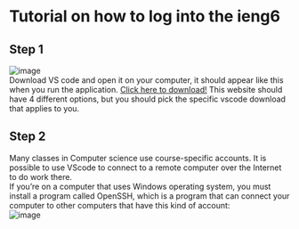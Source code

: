 # Tutorial on how to log into the ieng6
## Step 1
![image](https://user-images.githubusercontent.com/56976660/149557528-83f9b43b-5cb6-4b86-8669-5543a20a3bf3.png)\
Download VS code and open it on your computer, it should appear like this when you run the application. [Click here to download!](https://code.visualstudio.com/download) This website should have 4 different options, but you should pick the specific vscode download that applies to you.
## Step 2
Many classes in Computer science use course-specific accounts. It is possible to use VScode to connect to a remote computer over the Internet to do work there.
\
If you’re on a computer that uses Windows operating system, you must install a program called OpenSSH, which is a program that can connect your computer to other computers that have this kind of account:\
![image](https://user-images.githubusercontent.com/56976660/149551755-ea8b75fd-165a-44a2-bce3-79773601125b.png)

